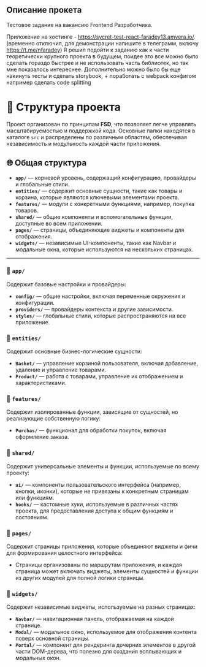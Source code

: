## Описание прокета
Тестовое задание на вакансию Frontend Разработчика.

Приложение на хостинге - https://sycret-test-react-faradey13.amvera.io/.
(временно отключил, для демонстрации напишите в телеграмм, включу https://t.me/nfaradey)
Я решил подойти к заданию как к части теоретически крупного проекта в будущем, поидее это все можно было сделать гораздо быстрее и не использовать часть библиотек, но так мне показалось интереснее.
Дополнительно можно было бы еще накинуть тесты и сделать storybook, + поработать с webpack конфигом например сделать сode splitting

# 📁 Структура проекта

Проект организован по принципам **FSD**, что позволяет легче управлять масштабируемостью и поддержкой кода. Основные папки находятся в каталоге `src` и распределены по различным областям, обеспечивая независимость и модульность каждой части приложения.

## 🌐 Общая структура

- **`app/`** — корневой уровень, содержащий конфигурацию, провайдеры и глобальные стили.
- **`entities/`** — содержит основные сущности, такие как товары и корзина, которые являются ключевыми элементами проекта.
- **`features/`** — модули с конкретными функциями, например, покупка товаров.
- **`shared/`** — общие компоненты и вспомогательные функции, доступные во всем приложении.
- **`pages/`** — страницы, объединяющие виджеты и компоненты для отображения.
- **`widgets/`** — независимые UI-компоненты, такие как Navbar и модальные окна, которые используются на нескольких страницах.

---

### 📂 `app/`
Содержит базовые настройки и провайдеры:

- **`config/`** — общие настройки, включая переменные окружения и конфигурации.
- **`providers/`** — провайдеры контекста и другие зависимости.
- **`styles/`** — глобальные стили, которые распространяются на все приложение.

### 📂 `entities/`
Содержит основные бизнес-логические сущности:

- **`Basket/`** — управление корзиной пользователя, включая добавление, удаление и управление товарами.
- **`Product/`** — работа с товарами, управление их отображением и характеристиками.

### 📂 `features/`
Содержит изолированные функции, зависящие от сущностей, но реализующие собственную логику:

- **`Purchas/`** — функционал для обработки покупок, включая оформление заказa.

### 📂 `shared/`
Содержит универсальные элементы и функции, используемые по всему проекту:

- **`ui/`** — компоненты пользовательского интерфейса (например, кнопки, иконки), которые не привязаны к конкретным страницам или функциям.
- **`hooks/`** — кастомные хуки, используемые в различных частях проекта, для предоставления доступа к общим функциям и состояниям.

### 📂 `pages/`
Содержит страницы приложения, которые объединяют виджеты и фичи для формирования целостного интерфейса:

- Страницы организованы по маршрутам приложения, и каждая страница может включать виджеты, элементы сущностей и функции из других модулей для полной логики страницы.

### 📂 `widgets/`
Содержит независимые виджеты, используемые на разных страницах:

- **`Navbar/`** — навигационная панель, отображаемая на каждой странице.
- **`Modal/`** — модальное окно, используемое для отображения контента поверх основной страницы.
- **`Portal/`** — компонент для рендеринга дочерних элементов в другой части DOM-дерева, что полезно для создания всплывающих и модальных окон.
